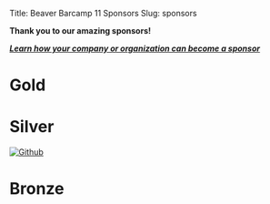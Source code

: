 Title: Beaver Barcamp 11 Sponsors
Slug: sponsors

**Thank you to our amazing sponsors!**

***[Learn how your company or organization can become a sponsor][1]***

# Gold

# Silver

[![Github](../theme/img/github-logo.png)](https://github.com)

# Bronze

   [1]: /pages/about.html#Sponsorship
